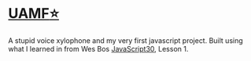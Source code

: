 # [UAMF:star:](https://sumnercommajohn.github.io/UAMFS/)

A stupid voice xylophone and my very first javascript project. Built using what I learned in from Wes Bos [JavaScript30](https://github.com/wesbos/JavaScript30), Lesson 1.

